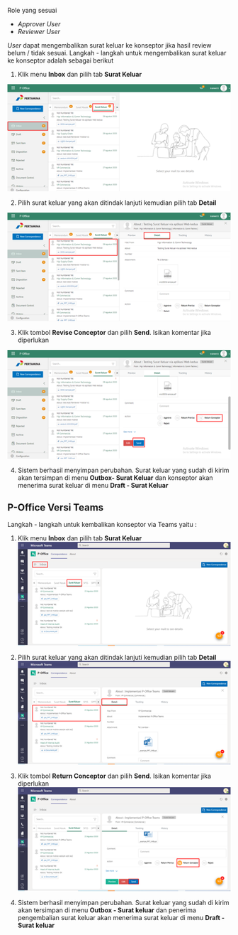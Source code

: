 Role yang sesuai

- *Approver User*
- *Reviewer User*

*User* dapat mengembalikan surat keluar ke konseptor jika hasil review belum / tidak sesuai. Langkah - langkah untuk mengembalikan surat keluar ke konseptor adalah sebagai berikut

1. Klik menu **Inbox** dan pilih tab **Surat Keluar**

![gambar](SuratKeluar/SK_Web/SK41.png)

2. Pilih surat keluar yang akan ditindak lanjuti kemudian pilih tab **Detail**

![gambar](SuratKeluar/SK_Web/SK42.png)

3. Klik tombol **Revise Conceptor** dan pilih **Send**. Isikan komentar jika diperlukan

![gambar](SuratKeluar/SK_Web/SK43.png)

4. Sistem berhasil menyimpan perubahan. Surat keluar yang sudah di kirim akan tersimpan di menu **Outbox- Surat Keluar** dan konseptor akan menerima surat keluar di menu **Draft - Surat Keluar**



## **P-Office Versi Teams**


Langkah - langkah untuk kembalikan konseptor via Teams yaitu :

 1.    Klik menu **Inbox** dan pilih tab **Surat Keluar**
 ![gambar](SuratKeluar/SK_Teams/SK43.png)

 2.    Pilih surat keluar yang akan ditindak lanjuti kemudian pilih tab **Detail**
 ![gambar](SuratKeluar/SK_Teams/SK44.png)

 3.    Klik tombol **Return Conceptor** dan pilih **Send**. Isikan komentar jika diperlukan
 ![gambar](SuratKeluar/SK_Teams/SK45.png)

 4.    Sistem berhasil menyimpan perubahan. Surat keluar yang sudah di kirim akan tersimpan di menu **Outbox - Surat keluar** dan penerima pengembalian surat keluar akan menerima surat keluar di menu **Draft - Surat keluar**